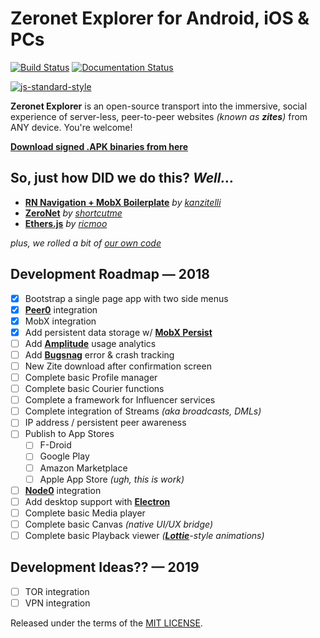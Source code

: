 # Zeronet Explorer for Android, iOS & PCs

[![Build Status](https://travis-ci.org/d14na/zeronet-explorer.png?branch=master)](https://travis-ci.org/d14na/zeronet-explorer)
[![Documentation Status](https://readthedocs.org/projects/zeronet-explorer/badge/?version=latest)](https://zeronet-explorer.readthedocs.io/en/latest/?badge=latest)


[![js-standard-style](https://cdn.rawgit.com/feross/standard/master/badge.svg)](https://github.com/feross/standard)

**Zeronet Explorer** is an open-source transport into the immersive, social experience of server-less, peer-to-peer websites *(known as **zites**)* from ANY device. You're welcome!

**[Download signed .APK binaries from here]()**

## So, just how DID we do this? *Well...*

* **[RN Navigation + MobX Boilerplate](https://github.com/kanzitelli/react-native-navigation-mobx-boilerplate)** *by [kanzitelli](https://github.com/kanzitelli)*
* **[ZeroNet](https://github.com/HelloZeroNet/ZeroNet)** *by [shortcutme](https://github.com/shortcutme)*
* **[Ethers.js](https://github.com/ethers-io/ethers.js)** *by [ricmoo](https://github.com/ricmoo)*

*plus, we rolled a bit of [our own code](https://github.com/d14na)*

## Development Roadmap — 2018

* [x] Bootstrap a single page app with two side menus
* [x] **[Peer0](https://github.com/d14na/peer0)** integration
* [x] MobX integration
* [x] Add persistent data storage w/ **[MobX  Persist](https://github.com/pinqy520/mobx-persist)**
* [ ] Add **[Amplitude](https://github.com/euwyn/react-native-amplitude)** usage analytics
* [ ] Add **[Bugsnag](https://github.com/bugsnag/bugsnag-react-native)** error & crash tracking
* [ ] New Zite download after confirmation screen
* [ ] Complete basic Profile manager
* [ ] Complete basic Courier functions
* [ ] Complete a framework for Influencer services
* [ ] Complete integration of Streams *(aka broadcasts, DMLs)*
* [ ] IP address / persistent peer awareness
* [ ] Publish to App Stores
    - [ ] F-Droid
    - [ ] Google Play
    - [ ] Amazon Marketplace
    - [ ] Apple App Store *(ugh, this is work)*
* [ ] **[Node0](https://github.com/d14na/node0)** integration
* [ ] Add desktop support with **[Electron](https://github.com/electron/electron)**
* [ ] Complete basic Media player
* [ ] Complete basic Canvas *(native UI/UX bridge)*
* [ ] Complete basic Playback viewer *(**[Lottie](https://airbnb.design/lottie/)**-style animations)*

## Development Ideas?? — 2019

* [ ] TOR integration
* [ ] VPN integration

Released under the terms of the [MIT LICENSE](LICENSE).
